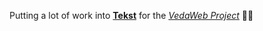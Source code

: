 Putting a lot of work into **[Tekst](https://github.com/VedaWebProject/Tekst)** for the *[VedaWeb Project](https://github.com/VedaWebProject)* 👨‍💻
